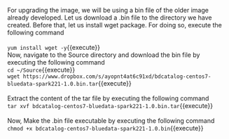 For upgrading the image, we will be using a bin file of the older image already developed. Let us download a .bin file to the directory we have created. Before that, let us install wget package. For doing so, execute the following command
<br>
<br>
`yum install wget -y`{{execute}}
<br>
Now, navigate to the Source directory and download the bin file by executing the following command
<br>
`cd ~/Source`{{execute}}<br>
`wget https://www.dropbox.com/s/ayopnt4at6c91xd/bdcatalog-centos7-bluedata-spark221-1.0.bin.tar`{{execute}}
<br><br>
Extract the content of the tar file by executing the following command
<br>`tar xvf bdcatalog-centos7-bluedata-spark221-1.0.bin.tar`{{execute}}
<br><br>
Now, Make the .bin file executable by executing the following command<br>
`chmod +x bdcatalog-centos7-bluedata-spark221-1.0.bin`{{execute}}



